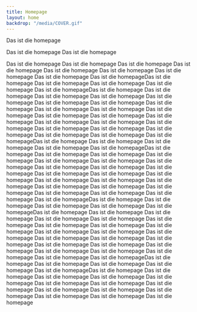 ```yaml
---
title: Homepage
layout: home
backdrop: "/media/COVER.gif"
---
```


Das ist die homepage

Das ist die homepage
Das ist die homepage

Das ist die homepage
Das ist die homepage
Das ist die homepage
Das ist die homepage
Das ist die homepage
Das ist die homepage
Das ist die homepage
Das ist die homepage
Das ist die homepageDas ist die homepage
Das ist die homepage
Das ist die homepage
Das ist die homepage
Das ist die homepageDas ist die homepage
Das ist die homepage
Das ist die homepage
Das ist die homepage
Das ist die homepage
Das ist die homepage
Das ist die homepage
Das ist die homepage
Das ist die homepage
Das ist die homepage
Das ist die homepage
Das ist die homepage
Das ist die homepage
Das ist die homepage
Das ist die homepage
Das ist die homepage
Das ist die homepage
Das ist die homepage
Das ist die homepage
Das ist die homepage
Das ist die homepage
Das ist die homepage
Das ist die homepageDas ist die homepage
Das ist die homepage
Das ist die homepage
Das ist die homepage
Das ist die homepageDas ist die homepage
Das ist die homepage
Das ist die homepage
Das ist die homepage
Das ist die homepage
Das ist die homepage
Das ist die homepage
Das ist die homepage
Das ist die homepage
Das ist die homepage
Das ist die homepage
Das ist die homepage
Das ist die homepage
Das ist die homepage
Das ist die homepage
Das ist die homepage
Das ist die homepage
Das ist die homepage
Das ist die homepage
Das ist die homepage
Das ist die homepage
Das ist die homepage
Das ist die homepageDas ist die homepage
Das ist die homepage
Das ist die homepage
Das ist die homepage
Das ist die homepageDas ist die homepage
Das ist die homepage
Das ist die homepage
Das ist die homepage
Das ist die homepage
Das ist die homepage
Das ist die homepage
Das ist die homepage
Das ist die homepage
Das ist die homepage
Das ist die homepage
Das ist die homepage
Das ist die homepage
Das ist die homepage
Das ist die homepage
Das ist die homepage
Das ist die homepage
Das ist die homepage
Das ist die homepage
Das ist die homepage
Das ist die homepage
Das ist die homepage
Das ist die homepageDas ist die homepage
Das ist die homepage
Das ist die homepage
Das ist die homepage
Das ist die homepageDas ist die homepage
Das ist die homepage
Das ist die homepage
Das ist die homepage
Das ist die homepage
Das ist die homepage
Das ist die homepage
Das ist die homepage
Das ist die homepage
Das ist die homepage
Das ist die homepage
Das ist die homepage
Das ist die homepage
Das ist die homepage

